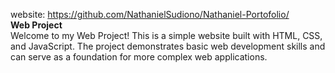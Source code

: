 website: https://github.com/NathanielSudiono/Nathaniel-Portofolio/<br>
<b>Web Project</b><br>
Welcome to my Web Project! This is a simple website built with HTML, CSS, and JavaScript. The project demonstrates basic web development skills and can serve as a foundation for more complex web applications.
